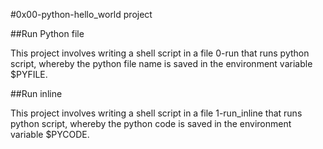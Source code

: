 #0x00-python-hello_world project

##Run Python file

This project involves writing a shell script in a file 0-run that runs python script, whereby
the python file name is saved in the environment variable $PYFILE.

##Run inline

This project involves writing a shell script in a file 1-run_inline that runs python script, whereby
the python code is saved in the environment variable $PYCODE.
